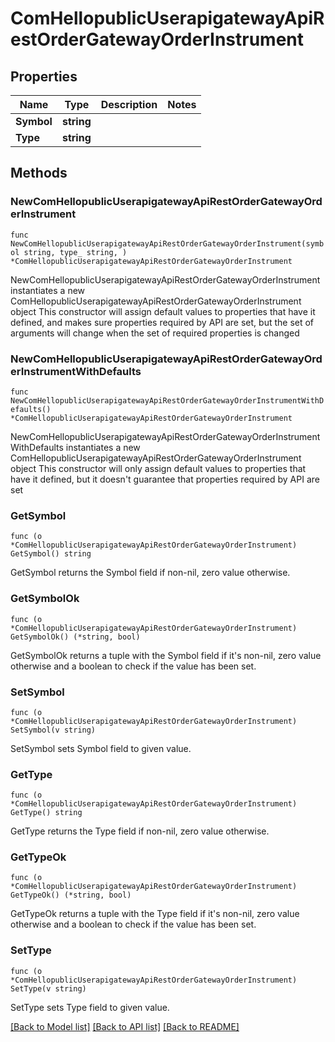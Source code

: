 # ComHellopublicUserapigatewayApiRestOrderGatewayOrderInstrument

## Properties

Name | Type | Description | Notes
------------ | ------------- | ------------- | -------------
**Symbol** | **string** |  | 
**Type** | **string** |  | 

## Methods

### NewComHellopublicUserapigatewayApiRestOrderGatewayOrderInstrument

`func NewComHellopublicUserapigatewayApiRestOrderGatewayOrderInstrument(symbol string, type_ string, ) *ComHellopublicUserapigatewayApiRestOrderGatewayOrderInstrument`

NewComHellopublicUserapigatewayApiRestOrderGatewayOrderInstrument instantiates a new ComHellopublicUserapigatewayApiRestOrderGatewayOrderInstrument object
This constructor will assign default values to properties that have it defined,
and makes sure properties required by API are set, but the set of arguments
will change when the set of required properties is changed

### NewComHellopublicUserapigatewayApiRestOrderGatewayOrderInstrumentWithDefaults

`func NewComHellopublicUserapigatewayApiRestOrderGatewayOrderInstrumentWithDefaults() *ComHellopublicUserapigatewayApiRestOrderGatewayOrderInstrument`

NewComHellopublicUserapigatewayApiRestOrderGatewayOrderInstrumentWithDefaults instantiates a new ComHellopublicUserapigatewayApiRestOrderGatewayOrderInstrument object
This constructor will only assign default values to properties that have it defined,
but it doesn't guarantee that properties required by API are set

### GetSymbol

`func (o *ComHellopublicUserapigatewayApiRestOrderGatewayOrderInstrument) GetSymbol() string`

GetSymbol returns the Symbol field if non-nil, zero value otherwise.

### GetSymbolOk

`func (o *ComHellopublicUserapigatewayApiRestOrderGatewayOrderInstrument) GetSymbolOk() (*string, bool)`

GetSymbolOk returns a tuple with the Symbol field if it's non-nil, zero value otherwise
and a boolean to check if the value has been set.

### SetSymbol

`func (o *ComHellopublicUserapigatewayApiRestOrderGatewayOrderInstrument) SetSymbol(v string)`

SetSymbol sets Symbol field to given value.


### GetType

`func (o *ComHellopublicUserapigatewayApiRestOrderGatewayOrderInstrument) GetType() string`

GetType returns the Type field if non-nil, zero value otherwise.

### GetTypeOk

`func (o *ComHellopublicUserapigatewayApiRestOrderGatewayOrderInstrument) GetTypeOk() (*string, bool)`

GetTypeOk returns a tuple with the Type field if it's non-nil, zero value otherwise
and a boolean to check if the value has been set.

### SetType

`func (o *ComHellopublicUserapigatewayApiRestOrderGatewayOrderInstrument) SetType(v string)`

SetType sets Type field to given value.



[[Back to Model list]](../README.md#documentation-for-models) [[Back to API list]](../README.md#documentation-for-api-endpoints) [[Back to README]](../README.md)


